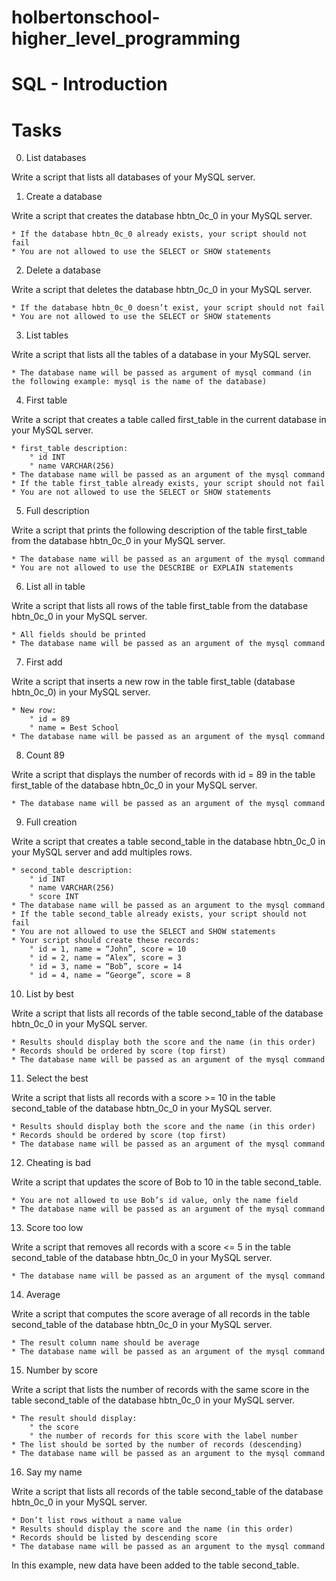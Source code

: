 # holbertonschool-higher_level_programming

# SQL - Introduction

# Tasks

0. List databases

Write a script that lists all databases of your MySQL server.


1. Create a database

Write a script that creates the database hbtn_0c_0 in your MySQL server.

	* If the database hbtn_0c_0 already exists, your script should not fail
	* You are not allowed to use the SELECT or SHOW statements


2. Delete a database

Write a script that deletes the database hbtn_0c_0 in your MySQL server.

	* If the database hbtn_0c_0 doesn’t exist, your script should not fail
	* You are not allowed to use the SELECT or SHOW statements


3. List tables

Write a script that lists all the tables of a database in your MySQL server.

	* The database name will be passed as argument of mysql command (in the following example: mysql is the name of the database)


4. First table

Write a script that creates a table called first_table in the current database in your MySQL server.

	* first_table description:
		° id INT
		° name VARCHAR(256)
	* The database name will be passed as an argument of the mysql command
	* If the table first_table already exists, your script should not fail
	* You are not allowed to use the SELECT or SHOW statements


5. Full description

Write a script that prints the following description of the table first_table from the database hbtn_0c_0 in your MySQL server.

	* The database name will be passed as an argument of the mysql command
	* You are not allowed to use the DESCRIBE or EXPLAIN statements


6. List all in table

Write a script that lists all rows of the table first_table from the database hbtn_0c_0 in your MySQL server.

	* All fields should be printed
	* The database name will be passed as an argument of the mysql command


7. First add

Write a script that inserts a new row in the table first_table (database hbtn_0c_0) in your MySQL server.

	* New row:
		° id = 89
		° name = Best School
	* The database name will be passed as an argument of the mysql command


8. Count 89

Write a script that displays the number of records with id = 89 in the table first_table of the database hbtn_0c_0 in your MySQL server.

	* The database name will be passed as an argument of the mysql command


9. Full creation

Write a script that creates a table second_table in the database hbtn_0c_0 in your MySQL server and add multiples rows.

	* second_table description:
		° id INT
		° name VARCHAR(256)
		° score INT
	* The database name will be passed as an argument to the mysql command
	* If the table second_table already exists, your script should not fail
	* You are not allowed to use the SELECT and SHOW statements
	* Your script should create these records:
		° id = 1, name = “John”, score = 10
		° id = 2, name = “Alex”, score = 3
		° id = 3, name = “Bob”, score = 14
		° id = 4, name = “George”, score = 8


10. List by best

Write a script that lists all records of the table second_table of the database hbtn_0c_0 in your MySQL server.

	* Results should display both the score and the name (in this order)
	* Records should be ordered by score (top first)
	* The database name will be passed as an argument of the mysql command


11. Select the best

Write a script that lists all records with a score >= 10 in the table second_table of the database hbtn_0c_0 in your MySQL server.

	* Results should display both the score and the name (in this order)
	* Records should be ordered by score (top first)
	* The database name will be passed as an argument of the mysql command


12. Cheating is bad

Write a script that updates the score of Bob to 10 in the table second_table.

	* You are not allowed to use Bob’s id value, only the name field
	* The database name will be passed as an argument of the mysql command


13. Score too low

Write a script that removes all records with a score <= 5 in the table second_table of the database hbtn_0c_0 in your MySQL server.

	* The database name will be passed as an argument of the mysql command


14. Average

Write a script that computes the score average of all records in the table second_table of the database hbtn_0c_0 in your MySQL server.

	* The result column name should be average
	* The database name will be passed as an argument of the mysql command


15. Number by score

Write a script that lists the number of records with the same score in the table second_table of the database hbtn_0c_0 in your MySQL server.

	* The result should display:
		° the score
		° the number of records for this score with the label number
	* The list should be sorted by the number of records (descending)
	* The database name will be passed as an argument to the mysql command


16. Say my name

Write a script that lists all records of the table second_table of the database hbtn_0c_0 in your MySQL server.

	* Don’t list rows without a name value
	* Results should display the score and the name (in this order)
	* Records should be listed by descending score
	* The database name will be passed as an argument to the mysql command

In this example, new data have been added to the table second_table.
